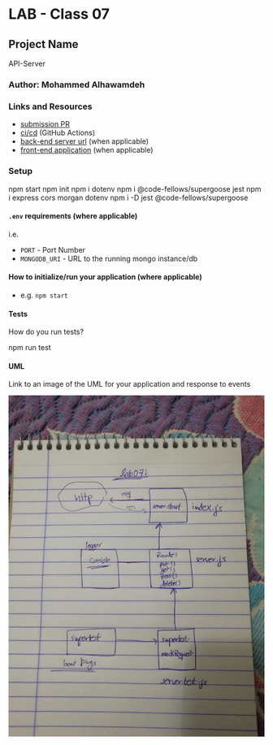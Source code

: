 # LAB - Class 07

## Project Name
API-Server

### Author: Mohammed Alhawamdeh

### Links and Resources

- [submission PR](http://xyz.com)
- [ci/cd](http://xyz.com) (GitHub Actions)
- [back-end server url](http://xyz.com) (when applicable)
- [front-end application](http://xyz.com) (when applicable)

### Setup

npm start
npm init
npm i dotenv
npm i @code-fellows/supergoose jest
npm i express cors morgan dotenv
npm i -D jest @code-fellows/supergoose

#### `.env` requirements (where applicable)

i.e.

- `PORT` - Port Number
- `MONGODB_URI` - URL to the running mongo instance/db

#### How to initialize/run your application (where applicable)

- e.g. `npm start`

#### Tests

How do you run tests?

npm run test

#### UML

Link to an image of the UML for your application and response to events

![lab7](./assets/lab7.jpg)